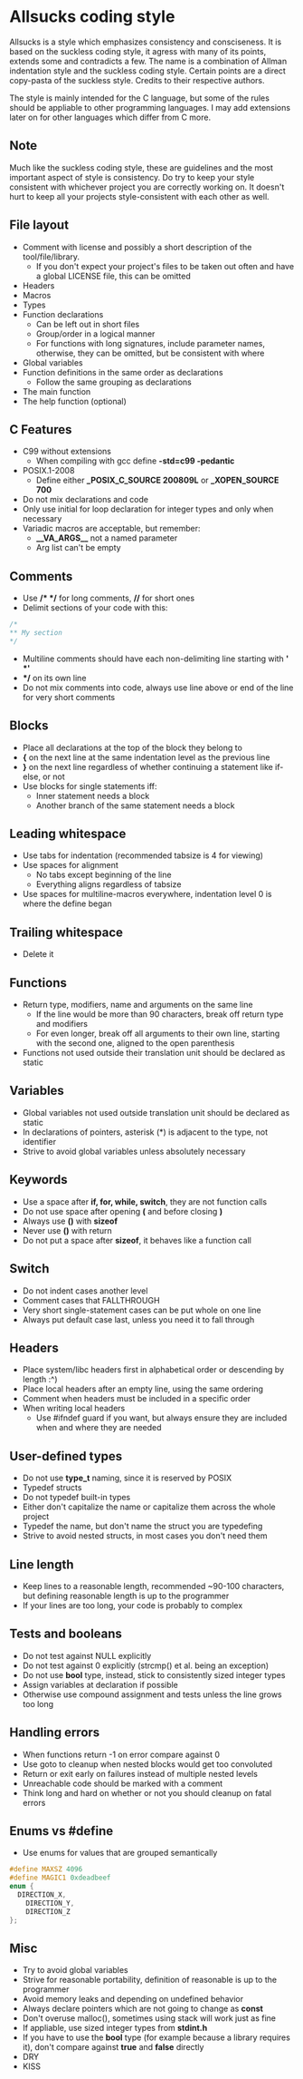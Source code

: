 # Allsucks coding style
Allsucks is a style which emphasizes consistency and consciseness.
It is based on the suckless coding style, it agress with many of its points,
extends some and contradicts a few. The name is a combination of Allman
indentation style and the suckless coding style. Certain points are a
direct copy-pasta of the suckless style. Credits to their respective
authors.

The style is mainly intended for the C language, but some of the rules
should be appliable to other programming languages. I may add extensions later
on for other languages which differ from C more.

## Note
Much like the suckless coding style, these are guidelines and the most
important aspect of style is consistency. Do try to keep your style
consistent with whichever project you are correctly working on. It doesn't
hurt to keep all your projects style-consistent with each other as well.

## File layout
- Comment with license and possibly a short description of the tool/file/library.
  - If you don't expect your project's files to be taken out often and
    have a global LICENSE file, this can be omitted
- Headers 
- Macros 
- Types
- Function declarations
  - Can be left out in short files
  - Group/order in a logical manner
  - For functions with long signatures, include parameter names,
    otherwise, they can be omitted, but be consistent with where
- Global variables
- Function definitions in the same order as declarations
  - Follow the same grouping as declarations
- The main function
- The help function (optional)

## C Features
- C99 without extensions
  - When compiling with gcc define __-std=c99 -pedantic__
- POSIX.1-2008
  - Define either __\_POSIX\_C\_SOURCE 200809L__ or __\_XOPEN\_SOURCE 700__
- Do not mix declarations and code
- Only use initial for loop declaration for integer types and only when necessary
- Variadic macros are acceptable, but remember:
  - __\_\_VA\_ARGS\_\___ not a named parameter
  - Arg list can't be empty

## Comments
- Use __/* */__ for long comments, __//__ for short ones
- Delimit sections of your code with this:

```c
/*
** My section
*/
```

- Multiline comments should have each non-delimiting line starting with __' \*'__
- __*/__ on its own line
- Do not mix comments into code, always use line above or end of the line for
  very short comments

## Blocks
- Place all declarations at the top of the block they belong to
- __{__ on the next line at the same indentation level as the previous line
- __}__ on the next line regardless of whether continuing a statement like if-else, or not
- Use blocks for single statements iff:
  - Inner statement needs a block
  - Another branch of the same statement needs a block

## Leading whitespace
- Use tabs for indentation (recommended tabsize is 4 for viewing)
- Use spaces for alignment
  - No tabs except beginning of the line
  - Everything aligns regardless of tabsize
- Use spaces for multiline-macros everywhere, indentation level 0 is where the define began

## Trailing whitespace
- Delete it

## Functions
- Return type, modifiers, name and arguments on the same line
  - If the line would be more than 90 characters, break off return type and modifiers
  - For even longer, break off all arguments to their own line, starting with the second one,
    aligned to the open parenthesis
- Functions not used outside their translation unit should be declared as static

## Variables
- Global variables not used outside translation unit should be declared as static
- In declarations of pointers, asterisk (\*) is adjacent to the type, not identifier
- Strive to avoid global variables unless absolutely necessary

## Keywords
- Use a space after __if, for, while, switch__, they are not function calls
- Do not use space after opening __(__ and before closing __)__
- Always use __()__ with __sizeof__
- Never use __()__ with return
- Do not put a space after __sizeof__, it behaves like a function call

## Switch
- Do not indent cases another level
- Comment cases that FALLTHROUGH
- Very short single-statement cases can be put whole on one line
- Always put default case last, unless you need it to fall through

## Headers
- Place system/libc headers first in alphabetical order
  or descending by length :^)
- Place local headers after an empty line, using the same ordering
- Comment when headers must be included in a specific order
- When writing local headers
  - Use #ifndef guard if you want, but always ensure they are included
    when and where they are needed

## User-defined types
- Do not use __type\_t__ naming, since it is reserved by POSIX
- Typedef structs
- Do not typedef built-in types
- Either don't capitalize the name or capitalize them across the whole project
- Typedef the name, but don't name the struct you are typedefing
- Strive to avoid nested structs, in most cases you don't need them

## Line length
- Keep lines to a reasonable length, recommended ~90-100 characters,
  but defining reasonable length is up to the programmer
- If your lines are too long, your code is probably to complex

## Tests and booleans
- Do not test against NULL explicitly
- Do not test against 0 explicitly (strcmp() et al. being an exception)
- Do not use __bool__ type, instead, stick to consistently sized integer types
- Assign variables at declaration if possible
- Otherwise use compound assignment and tests unless the line grows too long

## Handling errors
- When functions return -1 on error compare against 0
- Use goto to cleanup when nested blocks would get too convoluted
- Return or exit early on failures instead of multiple nested levels
- Unreachable code should be marked with a comment
- Think long and hard on whether or not you should cleanup on fatal errors

## Enums vs #define
- Use enums for values that are grouped semantically

```c
#define MAXSZ 4096
#define MAGIC1 0xdeadbeef
enum {
  DIRECTION_X,
	DIRECTION_Y,
	DIRECTION_Z
};
```

## Misc
- Try to avoid global variables
- Strive for reasonable portability, definition of reasonable is up to the
  programmer
- Avoid memory leaks and depending on undefined behavior
- Always declare pointers which are not going to change as __const__
- Don't overuse malloc(), sometimes using stack will work just as fine
- If appliable, use sized integer types from __stdint.h__
- If you have to use the __bool__ type (for example because a library requires it),
  don't compare against __true__ and __false__ directly
- DRY
- KISS
